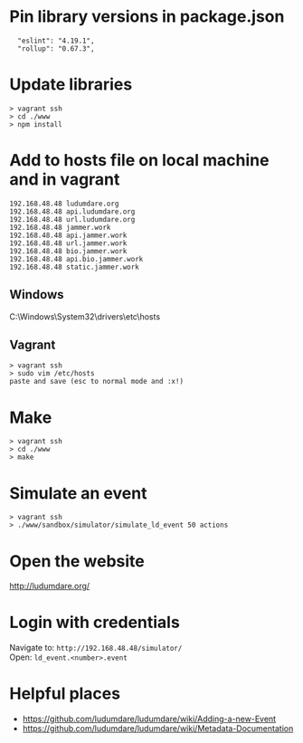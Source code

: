 # Pin library versions in package.json

```
  "eslint": "4.19.1",
  "rollup": "0.67.3",
```

# Update libraries

```
> vagrant ssh
> cd ./www
> npm install
```

# Add to hosts file on local machine and in vagrant

```
192.168.48.48 ludumdare.org
192.168.48.48 api.ludumdare.org
192.168.48.48 url.ludumdare.org
192.168.48.48 jammer.work
192.168.48.48 api.jammer.work
192.168.48.48 url.jammer.work
192.168.48.48 bio.jammer.work
192.168.48.48 api.bio.jammer.work
192.168.48.48 static.jammer.work
```

## Windows

C:\Windows\System32\drivers\etc\hosts

## Vagrant

```
> vagrant ssh
> sudo vim /etc/hosts
paste and save (esc to normal mode and :x!)
```

# Make

```
> vagrant ssh
> cd ./www
> make
```

# Simulate an event

```
> vagrant ssh
> ./www/sandbox/simulator/simulate_ld_event 50 actions
```

# Open the website

http://ludumdare.org/

# Login with credentials

Navigate to: `http://192.168.48.48/simulator/`  
Open: `ld_event.<number>.event`

# Helpful places

- https://github.com/ludumdare/ludumdare/wiki/Adding-a-new-Event
- https://github.com/ludumdare/ludumdare/wiki/Metadata-Documentation
